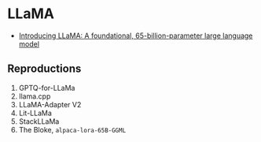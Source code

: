 # LLaMA

- [Introducing LLaMA: A foundational, 65-billion-parameter large language model](https://ai.facebook.com/blog/large-language-model-llama-meta-ai/)

## Reproductions

1. GPTQ-for-LLaMa
2. llama.cpp
3. LLaMA-Adapter V2
4. Lit-LLaMa
5. StackLLaMa
6. The Bloke, `alpaca-lora-65B-GGML`
